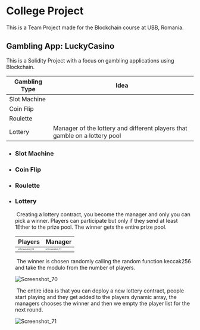 # College Project 
This is a Team Project made for the Blockchain course at UBB, Romania.

## Gambling App: LuckyCasino

This is a Solidity Project with a focus on gambling applications using Blockchain.

| Gambling Type | Idea                                                         |
| ------------- | ------------------------------------------------------------ |
| Slot Machine  |                                                              |
| Coin Flip     |                                                              |
| Roulette      |                                                              |
| Lottery       | Manager of the lottery and different players that gamble on a lottery pool |

- ### Slot Machine

  

- ### Coin Flip

  

- ### Roulette

  

- ### Lottery

  ​	Creating a lottery contract, you become the manager and only you can pick a winner. Players can participate but only if they send at least 1Ether to the prize pool. The winner gets the entire prize pool.

  | Players                                                      | Manager                                                      |
  | ------------------------------------------------------------ | ------------------------------------------------------------ |
  | <img src="C:\Users\Starrux\Documents\Lightshot\Screenshot_69.png" alt="Screenshot_69" style="zoom:33%;" /> | <img src="C:\Users\Starrux\Documents\Lightshot\Screenshot_72.png" alt="Screenshot_72" style="zoom:33%;" /> |

  

  

  ​	The winner is chosen randomly calling the random function keccak256 and take the modulo from the number of players.

  ![Screenshot_70](C:\Users\Starrux\Documents\Lightshot\Screenshot_70.png)

  ​	The entire idea is that you can deploy a new lottery contract, people start playing and they get added to the players dynamic array, the managers chooses the winner and then we empty the player list for the next round.

  ![Screenshot_71](C:\Users\Starrux\Documents\Lightshot\Screenshot_71.png)

  ​	

  
